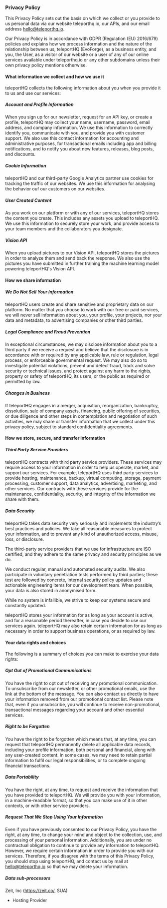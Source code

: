 ### Privacy Policy

This Privacy Policy sets out the basis on which we collect or you provide to us personal data via our website teleporthq.io, our APIs, and our email address hello@teleporthq.io.

Our Privacy Policy is in accordance with GDPR (Regulation (EU) 2016/679) policies and explains how we process information and the nature of the relationship between us, teleportHQ (EvoForge), as a business entity, and you, the User, as a visitor of our website or a user of any of our online services available under teleporthq.io or any other subdomains unless their own privacy policy mentions otherwise.

#### What information we collect and how we use it

teleportHQ collects the following information about you when you provide it to us and use our services:

##### Account and Profile Information

When you sign up for our newsletter, request for an API key, or create a profile, teleportHQ may collect your name, username, password, email address, and company information. We use this information to correctly identify you, communicate with you, and provide you with customer support. We also use this contact information for accounting and administrative purposes, for transactional emails including app and billing notifications, and to notify you about new features, releases, blog posts, and discounts.

##### Cookie Information

teleportHQ and our third-party Google Analytics partner use cookies for tracking the traffic of our websites. We use this information for analysing the behavior ouf our customers on our websites.

##### User Created Content

As you work on our platform or with any of our services, teleportHQ stores the content you create. This includes any assets you upload to teleportHQ. We use this information to securely store your work, and provide access to your team members and the collaborators you designate.

##### Vision API

When you upload pictures to our Vision API, teleportHQ stores the pictures in order to analyze them and send back the response. We also use the pictures you have submitted in further training the machine learning model powering teleportHQ's Vision API.

#### How we share information

##### We Do Not Sell Your Information

teleportHQ users create and share sensitive and proprietary data on our platform. No matter that you choose to work with our free or paid services, we will never sell information about you, your profile, your projects, nor your data and metadata, to advertising companies or other third parties.

##### Legal Compliance and Fraud Prevention

In exceptional circumstances, we may disclose information about you to a third party if we receive a request and believe that the disclosure is in accordance with or required by any applicable law, rule or regulation, legal process, or enforceable governmental request. We may also do so to investigate potential violations, prevent and detect fraud, track and solve security or technical issues, and protect against any harm to the rights, property or safety of teleportHQ, its users, or the public as required or permitted by law.

##### Changes in Business

If teleportHQ engages in a merger, acquisition, reorganization, bankruptcy, dissolution, sale of company assets, financing, public offering of securities, or due diligence and other steps in contemplation and negotiation of such activities, we may share or transfer information that we collect under this privacy policy, subject to standard confidentiality agreements.

#### How we store, secure, and transfer information

##### Third Party Service Providers

teleportHQ contracts with third party service providers. These services may require access to your information in order to help us operate, market, and support our services. For example, teleportHQ uses third party services to provide hosting, maintenance, backup, virtual computing, storage, payment processing, customer support, data analytics, advertising, marketing, and other services. Our contracts with these services provide for the maintenance, confidentiality, security, and integrity of the information we share with them.

##### Data Security

teleportHQ takes data security very seriously and implements the industry’s best practices and policies. We take all reasonable measures to protect your information, and to prevent any kind of unauthorized access, misuse, loss, or disclosure.

The third-party service providers that we use for infrastructure are ISO certified, and they adhere to the same privacy and security principles as we do.

We conduct regular, manual and automated security audits. We also participate in voluntary penetration tests performed by third parties; these test are followed by concrete, internal security policy updates and actionable engineering items for our development team. When possible, your data is also stored in anonymised form.

While no system is infallible, we strive to keep our systems secure and constantly updated.

teleportHQ stores your information for as long as your account is active, and for a reasonable period thereafter, in case you decide to use our services again. teleportHQ may also retain certain information for as long as necessary in order to support business operations, or as required by law.

#### Your data rights and choices

The following is a summary of choices you can make to exercise your data rights:

##### Opt Out of Promotional Communications

You have the right to opt out of receiving any promotional communication. To unsubscribe from our newsletter, or other promotional emails, use the link at the bottom of the message. You can also contact us directly to have your information removed from our promotional contact list. Please note that, even if you unsubscribe, you will continue to receive non-promotional, transactional messages regarding your account and other essential services.

##### Right to be Forgotten

You have the right to be forgotten which means that, at any time, you can request that teleportHQ permanently delete all applicable data records, including your profile information, both personal and financial, along with any user-created content. In some cases, we may need to retain partial information to fulfil our legal responsibilities, or to complete ongoing financial transactions.

##### Data Portability

You have the right, at any time, to request and receive the information that you have provided to teleportHQ. We will provide you with your information, in a machine-readable format, so that you can make use of it in other contexts, or with other service providers.

##### Request That We Stop Using Your Information

Even if you have previously consented to our Privacy Policy, you have the right, at any time, to change your mind and object to the collection, use, and processing of your personal information. Additionally, you are under no contractual obligation to continue to provide any information to teleportHQ. However, we require certain information in order to provide you with our services. Therefore, if you disagree with the terms of this Privacy Policy, you should stop using teleportHQ, and contact us by mail at hello@teleporthq.io so that we may delete your information.

##### Data sub-processors

Zeit, Inc (https://zeit.co/, SUA)

- Hosting Provider